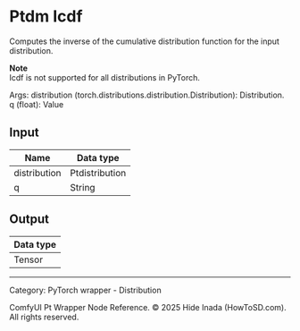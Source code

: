 # Ptdm Icdf
Computes the inverse of the cumulative distribution function for the input distribution.

**Note**  
Icdf is not supported for all distributions in PyTorch.

Args:
        distribution (torch.distributions.distribution.Distribution): Distribution.
        q (float): Value

## Input
| Name | Data type |
|---|---|
| distribution | Ptdistribution |
| q | String |

## Output
| Data type |
|---|
| Tensor |

<HR>
Category: PyTorch wrapper - Distribution

ComfyUI Pt Wrapper Node Reference. © 2025 Hide Inada (HowToSD.com). All rights reserved.
